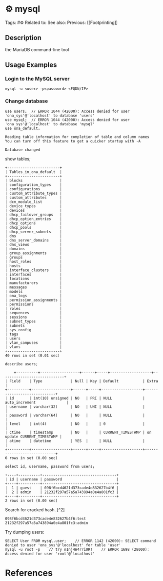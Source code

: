 # ⚙️ mysql

Tags: #⚙️
Related to:
See also:
Previous: [[Footprinting]]

## Description

the MariaDB command-line tool

## Usage Examples

### Login to the MySQL server

	mysql -u <user> -p<password> <FQDN/IP>

### Change database

	use users;	// ERROR 1044 (42000): Access denied for user 'ona_sys'@'localhost' to database 'users'
	use mysql;	// ERROR 1044 (42000): Access denied for user 'ona_sys'@'localhost' to database 'mysql'
	use ona_default;
	
```
Reading table information for completion of table and column names
You can turn off this feature to get a quicker startup with -A

Database changed
```

show tables;

```
+------------------------+
| Tables_in_ona_default  |
+------------------------+
| blocks                 |
| configuration_types    |
| configurations         |
| custom_attribute_types |
| custom_attributes      |
| dcm_module_list        |
| device_types           |
| devices                |
| dhcp_failover_groups   |
| dhcp_option_entries    |
| dhcp_options           |
| dhcp_pools             |
| dhcp_server_subnets    |
| dns                    |
| dns_server_domains     |
| dns_views              |
| domains                |
| group_assignments      |
| groups                 |
| host_roles             |
| hosts                  |
| interface_clusters     |
| interfaces             |
| locations              |
| manufacturers          |
| messages               |
| models                 |
| ona_logs               |
| permission_assignments |
| permissions            |
| roles                  |
| sequences              |
| sessions               |
| subnet_types           |
| subnets                |
| sys_config             |
| tags                   |
| users                  |
| vlan_campuses          |
| vlans                  |
+------------------------+
40 rows in set (0.01 sec)
```

	describe users;
	
```
	+----------+------------------+------+-----+-------------------+-----------------------------+
| Field    | Type             | Null | Key | Default           | Extra                       |
+----------+------------------+------+-----+-------------------+-----------------------------+
| id       | int(10) unsigned | NO   | PRI | NULL              | auto_increment              |
| username | varchar(32)      | NO   | UNI | NULL              |                             |
| password | varchar(64)      | NO   |     | NULL              |                             |
| level    | int(4)           | NO   |     | 0                 |                             |
| ctime    | timestamp        | NO   |     | CURRENT_TIMESTAMP | on update CURRENT_TIMESTAMP |
| atime    | datetime         | YES  |     | NULL              |                             |
+----------+------------------+------+-----+-------------------+-----------------------------+
6 rows in set (0.00 sec)
```

	select id, username, password from users;
	
```
+----+----------+----------------------------------+
| id | username | password                         |
+----+----------+----------------------------------+
|  1 | guest    | 098f6bcd4621d373cade4e832627b4f6 |
|  2 | admin    | 21232f297a57a5a743894a0e4a801fc3 |
+----+----------+----------------------------------+
2 rows in set (0.00 sec)
```

Search for cracked hash. [^2]

	098f6bcd4621d373cade4e832627b4f6:test
	21232f297a57a5a743894a0e4a801fc3:admin

Try dumping users:

	SELECT User FROM mysql.user;	// ERROR 1142 (42000): SELECT command denied to user 'ona_sys'@'localhost' for table 'user'
	mysql -u root -p	// try n1nj4W4rri0R!	// ERROR 1698 (28000): Access denied for user 'root'@'localhost'

# References
